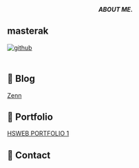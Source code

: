 <div align="center">
    <i>
      <b>
        ABOUT ME.
      </b>
    </i>
</div>



## masterak

<div align="left">
    <a href="https://github.com/masterak-902" target="_blank">
        <img src=https://img.shields.io/badge/github-%2324292e.svg?&style=for-the-badge&logo=github&logoColor=white alt=github style="margin-bottom: 5px;" />
    </a>
</div>  

<br/>  

## &#x1f4d2; Blog
[Zenn](https://zenn.dev/masterak)

## &#x1f4f8; Portfolio
[HSWEB PORTFOLIO 1](https://portfolio-1-one-tau.vercel.app/)

## &#x1f4e8; Contact
